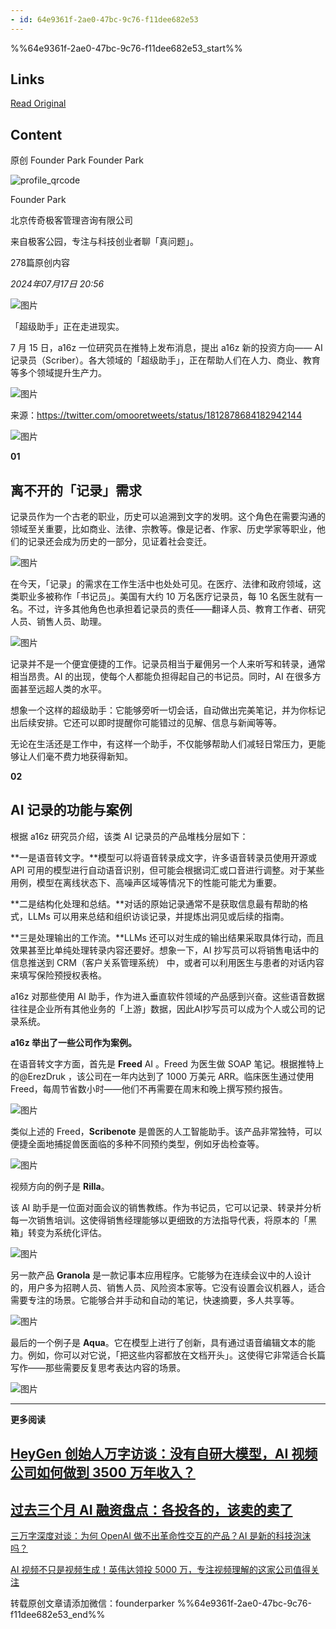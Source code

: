 ```yaml
---
- id: 64e9361f-2ae0-47bc-9c76-f11dee682e53
---
```


%%64e9361f-2ae0-47bc-9c76-f11dee682e53_start%%
## Links
[Read Original](https://mp.weixin.qq.com/s/Hza8EivJfxQG64wwNg6qLw)


## Content
原创  Founder Park  Founder Park 

![profile_qrcode](https://proxy-prod.omnivore-image-cache.app/0x0,sDahQW87Z1A55-ZInJ2CyqEBAEb0fTTO_yjSNRHXIR44/https://mp.weixin.qq.com/mp/qrcode?scene=10000005&size=102&__biz=Mzg5NTc0MjgwMw==&mid=2247502974&idx=2&sn=dca69cb35a429a1b0c96cc9bbca79b9f&send_time=)

 Founder Park 

北京传奇极客管理咨询有限公司

 来自极客公园，专注与科技创业者聊「真问题」。 

278篇原创内容

_2024年07月17日 20:56_ 

![图片](https://proxy-prod.omnivore-image-cache.app/0x0,s9TTbcIXTAI39KPDiprf_OncgiTTVkD_q6Ha6Vljuc48/https://mmbiz.qpic.cn/mmbiz_png/qpAK9iaV2O3vL5iaecClyfkwfCBoxqGe5z3FWycfjGBudWRfH7DMfWThic2AVvKmjaSBDibX5oA1af3IaFibAFWky3A/640?wx_fmt=png)

「超级助手」正在走进现实。

7 月 15 日，a16z 一位研究员在推特上发布消息，提出 a16z 新的投资方向—— AI 记录员（Scriber）。各大领域的「超级助手」，正在帮助人们在人力、商业、教育等多个领域提升生产力。

![图片](https://proxy-prod.omnivore-image-cache.app/0x0,s17CmYw7wgZBWiXPzDAC6SXTWoIm6j4ngUaJBP9o_mhk/https://mmbiz.qpic.cn/sz_mmbiz_png/qpAK9iaV2O3tWW5fSxrFoicuDL3v8VLESaEY5iaSaibXwHn0TIA0WJlveUzJSXCj6PKuqVWgZwpn4QXz7iaywWVMdog/640?wx_fmt=png&from=appmsg)

来源：https://twitter.com/omooretweets/status/1812878684182942144

![图片](https://proxy-prod.omnivore-image-cache.app/0x0,sVz9w_PWtBCGA8dE6IB49w-vjM600qLX2M5zNpcU7VEg/https://mmbiz.qpic.cn/sz_mmbiz_png/qpAK9iaV2O3uSIBdic9wV0CoJiaZHexGAc51oyPvjTgMaJfWvGveprx6nwaCx9CPd5Ryut6hNvfAjFmZaguicxGyxA/640?wx_fmt=png&from=appmsg)

**01**   

## **离不开的「记录」需求**

记录员作为一个古老的职业，历史可以追溯到文字的发明。这个角色在需要沟通的领域至关重要，比如商业、法律、宗教等。像是记者、作家、历史学家等职业，他们的记录还会成为历史的一部分，见证着社会变迁。

![图片](https://proxy-prod.omnivore-image-cache.app/0x0,sRfv6Vcm9ecl211U232iIOlGw7zDJu4Lw_OwdrgIl_LU/https://mmbiz.qpic.cn/sz_mmbiz_png/qpAK9iaV2O3tWW5fSxrFoicuDL3v8VLESaQv6rjEd1CXYmUAEMDWyPyqXtBrmcg0yqcEMhNEGWINaYWzReDLspjQ/640?wx_fmt=png&from=appmsg)

在今天，「记录」的需求在工作生活中也处处可见。在医疗、法律和政府领域，这类职业多被称作「书记员」。美国有大约 10 万名医疗记录员，每 10 名医生就有一名。不过，许多其他角色也承担着记录员的责任——翻译人员、教育工作者、研究人员、销售人员、助理。

![图片](https://proxy-prod.omnivore-image-cache.app/0x0,s1v1r-z1oP8xpjPtK35VBR_pKX596-7Q3KXAuzKlu7XU/https://mmbiz.qpic.cn/sz_mmbiz_png/qpAK9iaV2O3tWW5fSxrFoicuDL3v8VLESaiapD3odqNmNnSRmUnarHxRtHEE1loyfcZFLvQ9tXtaWHeOKWYl9JwVA/640?wx_fmt=png&from=appmsg)

记录并不是一个便宜便捷的工作。记录员相当于雇佣另一个人来听写和转录，通常相当昂贵。AI 的出现，使每个人都能负担得起自己的书记员。同时，AI 在很多方面甚至远超人类的水平。

想象一个这样的超级助手：它能够旁听一切会话，自动做出完美笔记，并为你标记出后续安排。它还可以即时提醒你可能错过的见解、信息与新闻等等。

无论在生活还是工作中，有这样一个助手，不仅能够帮助人们减轻日常压力，更能够让人们毫不费力地获得新知。

**02**   

## **AI 记录的功能与案例**

根据 a16z 研究员介绍，该类 AI 记录员的产品堆栈分层如下：

**一是语音转文字。**模型可以将语音转录成文字，许多语音转录员使用开源或 API 可用的模型进行自动语音识别，但可能会根据词汇或口音进行调整。对于某些用例，模型在离线状态下、高噪声区域等情况下的性能可能尤为重要。

**二是结构化处理和总结。**对话的原始记录通常不是获取信息最有帮助的格式，LLMs 可以用来总结和组织访谈记录，并提炼出洞见或后续的指南。

**三是处理输出的工作流。**LLMs 还可以对生成的输出结果采取具体行动，而且效果甚至比单纯处理转录内容还要好。想象一下，AI 抄写员可以将销售电话中的信息推送到 CRM（客户关系管理系统） 中，或者可以利用医生与患者的对话内容来填写保险预授权表格。

a16z 对那些使用 AI 助手，作为进入垂直软件领域的产品感到兴奋。这些语音数据往往是企业所有其他业务的「上游」数据，因此AI抄写员可以成为个人或公司的记录系统。

**a16z 举出了一些公司作为案例。**

在语音转文字方面，首先是 **Freed** AI 。Freed 为医生做 SOAP 笔记。根据推特上的@ErezDruk ，该公司在一年内达到了 1000 万美元 ARR。临床医生通过使用 Freed，每周节省数小时——他们不再需要在周末和晚上撰写预约报告。

![图片](https://proxy-prod.omnivore-image-cache.app/0x0,sqbbAR82KT6AdAUoHkiMI_rvB8yfDnoLvFENK5jTjT_I/https://mmbiz.qpic.cn/sz_mmbiz_png/qpAK9iaV2O3tWW5fSxrFoicuDL3v8VLESaSeQVkpGgHwY3mXicIMXaz81H7cOEoIBLFCyF5eanM2zPficlOgjcrBJQ/640?wx_fmt=png&from=appmsg)

类似上述的 Freed，**Scribenote** 是兽医的人工智能助手。该产品非常独特，可以便捷全面地捕捉兽医面临的多种不同预约类型，例如牙齿检查等。

![图片](https://proxy-prod.omnivore-image-cache.app/0x0,sKNDNmvPFnFFDm8NZeJGXEEia5-uXw6rD60Okp2tDFk8/https://mmbiz.qpic.cn/sz_mmbiz_png/qpAK9iaV2O3tWW5fSxrFoicuDL3v8VLESarFWDYg71CXXWoRjZtxlldwiacibvmOGb52TyxuSXcsUx16YcXLCCFVRA/640?wx_fmt=png&from=appmsg)

视频方向的例子是 **Rilla**。

该 AI 助手是一位面对面会议的销售教练。作为书记员，它可以记录、转录并分析每一次销售培训。这使得销售经理能够以更细致的方法指导代表，将原本的「黑箱」转变为系统化评估。

![图片](https://proxy-prod.omnivore-image-cache.app/0x0,s79njLWFLyNjvkjNyiH1Rpfrz3fr1UUwuA8MIiKX3huI/https://mmbiz.qpic.cn/sz_mmbiz_png/qpAK9iaV2O3tWW5fSxrFoicuDL3v8VLESaentaQsFojlYWj5v0QpWCEVKnoiasVXZZ4Z5rZzIfPdmB9owMh8p6jzg/640?wx_fmt=png&from=appmsg)

另一款产品 **Granola** 是一款记事本应用程序。它能够为在连续会议中的人设计的，用户多为招聘人员、销售人员、风险资本家等。它没有设置会议机器人，适合需要专注的场景。它能够合并手动和自动的笔记，快速摘要，多人共享等。

![图片](https://proxy-prod.omnivore-image-cache.app/0x0,sX-nFCJ51iN7oiM6dUqapB7tqDRgI3emJu7g9G69wdDA/https://mmbiz.qpic.cn/sz_mmbiz_png/qpAK9iaV2O3tWW5fSxrFoicuDL3v8VLESalckLwhMzibnbA1icrsFDiaEibiaNXyHU2vLHewu0x5ia5ibsB8icXX20CoDevQ/640?wx_fmt=png&from=appmsg)

最后的一个例子是 **Aqua**。它在模型上进行了创新，具有通过语音编辑文本的能力。例如，你可以对它说，「把这些内容都放在文档开头」。这使得它非常适合长篇写作——那些需要反复思考表达内容的场景。

![图片](https://proxy-prod.omnivore-image-cache.app/0x0,sRE7IyNjTac_a3QQ6WmVuaZlda7HzU80HT0OtP0E67TY/https://mmbiz.qpic.cn/sz_mmbiz_png/qpAK9iaV2O3tWW5fSxrFoicuDL3v8VLESaF0OX1fmQen7WFyIskb4jPsj5mricmpJgesM9CI2UmVsCRRnukSGWoMA/640?wx_fmt=png&from=appmsg)

---

**更多阅读**

## [HeyGen 创始人万字访谈：没有自研大模型，AI 视频公司如何做到 3500 万年收入？](https://mp.weixin.qq.com/s?%5F%5Fbiz=Mzg5NTc0MjgwMw==&mid=2247502717&idx=1&sn=5c40450a4800f181d576c38bb277d356&scene=21#wechat%5Fredirect)

## [过去三个月 AI 融资盘点：各投各的，该卖的卖了](https://mp.weixin.qq.com/s?%5F%5Fbiz=Mzg5NTc0MjgwMw==&mid=2247501450&idx=1&sn=bd3d5a94ee8c232446adcef7651e26a0&scene=21#wechat%5Fredirect)

[](https://mp.weixin.qq.com/s?%5F%5Fbiz=Mzg5NTc0MjgwMw==&mid=2247500964&idx=1&sn=aba3961ea94ec541cf5ebce6f706b950&scene=21#wechat%5Fredirect)

[三万字深度对谈：为何 OpenAI 做不出革命性交互的产品？AI 是新的科技泡沫吗？](https://mp.weixin.qq.com/s?%5F%5Fbiz=Mzg5NTc0MjgwMw==&mid=2247501107&idx=1&sn=1a1e3706ce59aaf9901da97947a7626d&scene=21#wechat%5Fredirect)  

[AI 视频不只是视频生成！英伟达领投 5000 万，专注视频理解的这家公司值得关注](https://mp.weixin.qq.com/s?%5F%5Fbiz=Mzg5NTc0MjgwMw==&mid=2247501009&idx=1&sn=48bd61c84c0c585fae190ec99aa07b79&scene=21#wechat%5Fredirect)

[](https://mp.weixin.qq.com/s?%5F%5Fbiz=Mzg5NTc0MjgwMw==&mid=2247500949&idx=1&sn=6d55d7d9c298b916e53270ac649a6475&scene=21#wechat%5Fredirect)

[](http://mp.weixin.qq.com/s?%5F%5Fbiz=Mzg5NTc0MjgwMw==&mid=2247499707&idx=1&sn=cfccb8505f09d577ecd5db767cf3f7ac&chksm=c0091987f77e9091cd7aaa42298736aa55e2a46e15224f28a8e5a4e29002b3dcd9625a1996c3&scene=21#wechat%5Fredirect)

转载原创文章请添加微信：founderparker
%%64e9361f-2ae0-47bc-9c76-f11dee682e53_end%%